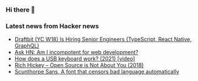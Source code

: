 ### Hi there 👋

<!--
**arashid-sh/arashid-sh** is a ✨ _special_ ✨ repository because its `README.md` (this file) appears on your GitHub profile.

Here are some ideas to get you started:

- 🔭 I’m currently working on ...
- 🌱 I’m currently learning ...
- 👯 I’m looking to collaborate on ...
- 🤔 I’m looking for help with ...
- 💬 Ask me about ...
- 📫 How to reach me: ...
- 😄 Pronouns: ...
- ⚡ Fun fact: ...
-->

### Latest news from Hacker news
<!-- BLOG-POST-LIST:START -->
- [Draftbit &lpar;YC W18&rpar; Is Hiring Senior Engineers &lpar;TypeScript, React Native, GraphQL&rpar;](https://www.ycombinator.com/companies/draftbit/jobs/Fj0Gn7Y8I-senior-software-engineer)
- [Ask HN: Am I incompotent for web development?](https://news.ycombinator.com/item?id=31957863)
- [How does a USB keyboard work? &lpar;2021&rpar; [video]](https://www.youtube.com/watch?v=wdgULBpRoXk)
- [Rich Hickey – Open Source is Not About You &lpar;2018&rpar;](https://gist.github.com/richhickey/1563cddea1002958f96e7ba9519972d9)
- [Scunthorpe Sans, A font that censors bad language automatically](https://vole.wtf/scunthorpe-sans/)
<!-- BLOG-POST-LIST:END -->

